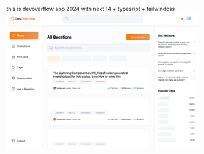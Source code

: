 this is devoverflow app 2024 with next 14 + typesript + tailwindcss
![Alt text](/public/assets/images/readme.svg?raw=true "Title")
